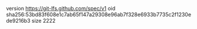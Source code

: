 version https://git-lfs.github.com/spec/v1
oid sha256:53bd83f608e1c7ab65f147a29308e96ab7f328e6933b7735c2f1230ede9216b3
size 2222
